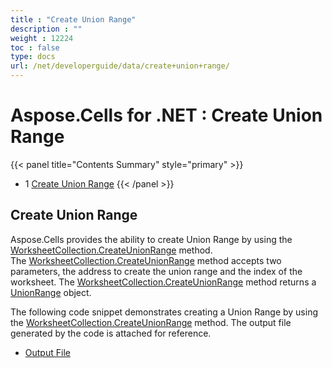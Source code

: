 ```yaml
---
title : "Create Union Range" 
description : "" 
weight : 12224 
toc : false
type: docs
url: /net/developerguide/data/create+union+range/
---
```


# Aspose.Cells for .NET : Create Union Range


{{< panel title="Contents Summary" style="primary" >}}
*   1 [Create Union Range](#create-union-range)
{{< /panel >}}
 

## Create Union Range

Aspose.Cells provides the ability to create Union Range by using the [WorksheetCollection.CreateUnionRange](https://apireference.aspose.com/cells/net/aspose.cells/worksheetcollection/methods/createunionrange) method. The [WorksheetCollection.CreateUnionRange](https://apireference.aspose.com/cells/net/aspose.cells/worksheetcollection/methods/createunionrange) method accepts two parameters, the address to create the union range and the index of the worksheet. The [WorksheetCollection.CreateUnionRange](https://apireference.aspose.com/cells/net/aspose.cells/worksheetcollection/methods/createunionrange) method returns a [UnionRange](https://apireference.aspose.com/cells/net/aspose.cells/unionrange) object.

The following code snippet demonstrates creating a Union Range by using the [WorksheetCollection.CreateUnionRange](https://apireference.aspose.com/cells/net/aspose.cells/worksheetcollection/methods/createunionrange) method. The output file generated by the code is attached for reference.

*   [Output File](https://docs2.aspose.com/cells/net/attachments/106201464/106364952.xlsx)

